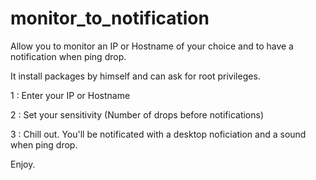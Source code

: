 # monitor_to_notification
Allow you to monitor an IP or Hostname of your choice and to have a notification when ping drop.

It install packages by himself and can ask for root privileges.

1 : Enter your IP or Hostname

2 : Set your sensitivity (Number of drops before notifications)

3 : Chill out. You'll be notificated with a desktop noficiation and a sound when ping drop.


Enjoy.
